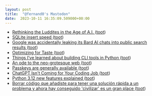 ```yaml
---
layout: post
title:  "@fernand0's Mastodon"
date:  2023-10-11 16:35:09.509000+00:00
---
```

*  [Rethinking the Luddites in the Age of A.I. ](https://www.newyorker.com/books/page-turner/rethinking-the-luddites-in-the-age-of-a) ([toot](https://mastodon.social/@fernand0/111217351688555874))
*  [SQLite insert speed ](https://voidstar.tech/sqlite_insert_speed) ([toot](https://mastodon.social/@fernand0/111217089727353121))
*  [Google was accidentally leaking its Bard AI chats into public search results ](https://www.fastcompany.com/90958811/google-was-accidentally-leaking-its-bard-ai-chats-into-public-search-result) ([toot](https://mastodon.social/@fernand0/111216870856913605))
*  [Optimizing for Taste ](https://cra.mr/optimizing-for-taste) ([toot](https://mastodon.social/@fernand0/111216546665223170))
*  [Things I’ve learned about building CLI tools in Python ](https://simonwillison.net/2023/Sep/30/cli-tools-python) ([toot](https://mastodon.social/@fernand0/111216441270947893))
*  [An ode to the neo-grotesque web ](https://rednafi.com/zephyr/an_ode_to_the_neo_grotesque_web) ([toot](https://mastodon.social/@fernand0/111216109630476466))
*  [Passkeys are generally available ](https://github.blog/2023-09-21-passkeys-are-generally-available) ([toot](https://mastodon.social/@fernand0/111215994604673242))
*  [ChatGPT Isn't Coming for Your Coding Job ](https://www.wired.com/story/chatgpt-coding-software-crisis) ([toot](https://mastodon.social/@fernand0/111215761407932779))
*  [Python 3.12 new features explained ](https://www.geeky-gadgets.com/python-3-12) ([toot](https://mastodon.social/@fernand0/111215343056421312))
*  [Borrar código que añadiste para tener una solución rápida a un problema y ahora hay conseguido &#39;civilizar&#39; es un gran place ](https://mastodon.social/@fernand0/111215311927280150) ([toot](https://mastodon.social/@fernand0/111215311927280150))
